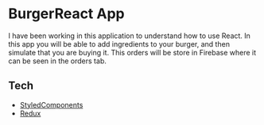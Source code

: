 # BurgerReact App

I have been working in this application to understand how to use React.
In this app you will be able to add ingredients to your burger, and then simulate that you are buying it.
This orders will be store in Firebase where it can be seen in the orders tab.



## Tech
- [StyledComponents](https://styled-components.com/)
- [Redux](https://react-redux.js.org/)